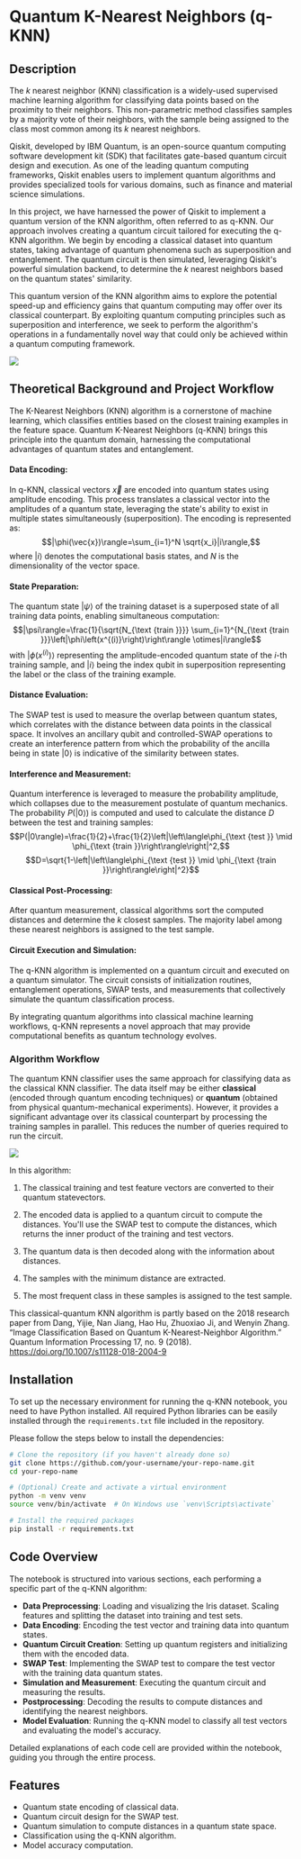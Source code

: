 
# Quantum K-Nearest Neighbors (q-KNN)

## Description
The $k$ nearest neighbor (KNN) classification is a widely-used supervised machine learning algorithm for classifying data points based on the proximity to their neighbors. This non-parametric method classifies samples by a majority vote of their neighbors, with the sample being assigned to the class most common among its $k$ nearest neighbors.

Qiskit, developed by IBM Quantum, is an open-source quantum computing software development kit (SDK) that facilitates gate-based quantum circuit design and execution. As one of the leading quantum computing frameworks, Qiskit enables users to implement quantum algorithms and provides specialized tools for various domains, such as finance and material science simulations.

In this project, we have harnessed the power of Qiskit to implement a quantum version of the KNN algorithm, often referred to as q-KNN. Our approach involves creating a quantum circuit tailored for executing the q-KNN algorithm. We begin by encoding a classical dataset into quantum states, taking advantage of quantum phenomena such as superposition and entanglement. The quantum circuit is then simulated, leveraging Qiskit's powerful simulation backend, to determine the $k$ nearest neighbors based on the quantum states' similarity.

This quantum version of the KNN algorithm aims to explore the potential speed-up and efficiency gains that quantum computing may offer over its classical counterpart. By exploiting quantum computing principles such as superposition and interference, we seek to perform the algorithm's operations in a fundamentally novel way that could only be achieved within a quantum computing framework.

![](/readme_visuals/knn_visual.png)

## Theoretical Background and Project Workflow
The K-Nearest Neighbors (KNN) algorithm is a cornerstone of machine learning, which classifies entities based on the closest training examples in the feature space. Quantum K-Nearest Neighbors (q-KNN) brings this principle into the quantum domain, harnessing the computational advantages of quantum states and entanglement.

#### Data Encoding:

In q-KNN, classical vectors $\vec{x}$ are encoded into quantum states using amplitude encoding. This process translates a classical vector into the amplitudes of a quantum state, leveraging the state's ability to exist in multiple states simultaneously (superposition). The encoding is represented as:
$$|\phi(\vec{x})\rangle=\sum_{i=1}^N \sqrt{x_i}|i\rangle,$$
where $|i\rangle$ denotes the computational basis states, and $N$ is the dimensionality of the vector space.

#### State Preparation:

The quantum state $|\psi\rangle$ of the training dataset is a superposed state of all training data points, enabling simultaneous computation:
$$|\psi\rangle=\frac{1}{\sqrt{N_{\text {train }}}} \sum_{i=1}^{N_{\text {train }}}\left|\phi\left(x^{(i)}\right)\right\rangle \otimes|i\rangle$$
with $\left|\phi\left(x^{(i)}\right)\right\rangle$ representing the amplitude-encoded quantum state of the $i$-th training sample, and $|i\rangle$ being the index qubit in superposition representing the label or the class of the training example.

#### Distance Evaluation:

The SWAP test is used to measure the overlap between quantum states, which correlates with the distance between data points in the classical space. It involves an ancillary qubit and controlled-SWAP operations to create an interference pattern from which the probability of the ancilla being in state $|0\rangle$ is indicative of the similarity between states.

#### Interference and Measurement:

Quantum interference is leveraged to measure the probability amplitude, which collapses due to the measurement postulate of quantum mechanics. The probability $P(|0\rangle)$ is computed and used to calculate the distance $D$ between the test and training samples:
$$P(|0\rangle)=\frac{1}{2}+\frac{1}{2}\left|\left\langle\phi_{\text {test }} \mid \phi_{\text {train }}\right\rangle\right|^2,$$
$$D=\sqrt{1-\left|\left\langle\phi_{\text {test }} \mid \phi_{\text {train }}\right\rangle\right|^2}$$

#### Classical Post-Processing:

After quantum measurement, classical algorithms sort the computed distances and determine the $k$ closest samples. The majority label among these nearest neighbors is assigned to the test sample.

#### Circuit Execution and Simulation:

The q-KNN algorithm is implemented on a quantum circuit and executed on a quantum simulator. The circuit consists of initialization routines, entanglement operations, SWAP tests, and measurements that collectively simulate the quantum classification process.

By integrating quantum algorithms into classical machine learning workflows, q-KNN represents a novel approach that may provide computational benefits as quantum technology evolves.

### Algorithm Workflow

The quantum KNN classifier uses the same approach for classifying data as the classical KNN classifier. The data itself may be either **classical** (encoded through quantum encoding techniques) or **quantum** (obtained from physical quantum-mechanical experiments). However, it provides a significant advantage over its classical counterpart by processing the training samples in parallel. This reduces the number of queries required to run the circuit.

![](/readme_visuals/quantum_knn_workflow.png)

In this algorithm:

1. The classical training and test feature vectors are converted to their quantum statevectors.

2. The encoded data is applied to a quantum circuit to compute the distances. You'll use the SWAP test to compute the distances, which returns the inner product of the training and test vectors.

3. The quantum data is then decoded along with the information about distances.

4. The samples with the minimum distance are extracted.

5. The most frequent class in these samples is assigned to the test sample.

This classical-quantum KNN algorithm is partly based on the 2018 research paper from Dang, Yijie, Nan Jiang, Hao Hu, Zhuoxiao Ji, and Wenyin Zhang. “Image Classification Based on Quantum K-Nearest-Neighbor Algorithm.” Quantum Information Processing 17, no. 9 (2018). https://doi.org/10.1007/s11128-018-2004-9
## Installation

To set up the necessary environment for running the q-KNN notebook, you need to have Python installed. All required Python libraries can be easily installed through the `requirements.txt` file included in the repository.

Please follow the steps below to install the dependencies:

```bash
# Clone the repository (if you haven't already done so)
git clone https://github.com/your-username/your-repo-name.git
cd your-repo-name

# (Optional) Create and activate a virtual environment
python -m venv venv
source venv/bin/activate  # On Windows use `venv\Scripts\activate`

# Install the required packages
pip install -r requirements.txt
```

## Code Overview

The notebook is structured into various sections, each performing a specific part of the q-KNN algorithm:

- **Data Preprocessing**: Loading and visualizing the Iris dataset. Scaling features and splitting the dataset into training and test sets.
- **Data Encoding**: Encoding the test vector and training data into quantum states.
- **Quantum Circuit Creation**: Setting up quantum registers and initializing them with the encoded data.
- **SWAP Test**: Implementing the SWAP test to compare the test vector with the training data quantum states.
- **Simulation and Measurement**: Executing the quantum circuit and measuring the results.
- **Postprocessing**: Decoding the results to compute distances and identifying the nearest neighbors.
- **Model Evaluation**: Running the q-KNN model to classify all test vectors and evaluating the model's accuracy.

Detailed explanations of each code cell are provided within the notebook, guiding you through the entire process.

## Features

- Quantum state encoding of classical data.
- Quantum circuit design for the SWAP test.
- Quantum simulation to compute distances in a quantum state space.
- Classification using the q-KNN algorithm.
- Model accuracy computation.

